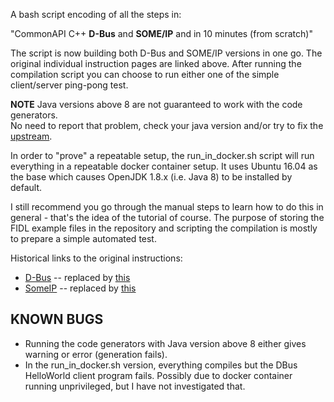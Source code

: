 A bash script encoding of all the steps in:

"CommonAPI C++ **D-Bus** and **SOME/IP** and in 10 minutes (from scratch)"

The script is now building both D-Bus and SOME/IP versions in one go.  The
original individual instruction pages are linked above.  After running the
compilation script you can choose to run either one of the simple
client/server ping-pong test.

**NOTE** Java versions above 8 are not guaranteed to work with the code generators.  
No need to report that problem, check your java version and/or try to fix the 
[upstream](https://github.com/GENIVI/capicxx-core-tools/).

In order to "prove" a repeatable setup, the run_in_docker.sh script will run
everything in a repeatable docker container setup.  It uses Ubuntu 16.04 as the base
which causes OpenJDK 1.8.x (i.e. Java 8) to be installed by default.

I still recommend you go through the manual steps to learn how to do this
in general - that's the idea of the tutorial of course.  The purpose of
storing the FIDL example files in the repository and scripting the compilation
is mostly to prepare a simple automated test.

Historical links to the original instructions:

* [D-Bus](https://at.projects.genivi.org/wiki/pages/viewpage.action?pageId=5472316) -- replaced by [this](https://github.com/GENIVI/capicxx-dbus-tools/wiki/CommonAPI-C---D-Bus-in-10-minutes)
* [SomeIP](https://at.projects.genivi.org/wiki/pages/viewpage.action?pageId=5472320) -- replaced by [this](https://github.com/GENIVI/capicxx-someip-tools/wiki/CommonAPI-C---SomeIP-in-10-minutes)

KNOWN BUGS
----------

* Running the code generators with Java version above 8 either gives warning or error (generation fails).
* In the run_in_docker.sh version, everything compiles but the DBus HelloWorld client program fails.  Possibly due to docker container running unprivileged, but I have not investigated that.
